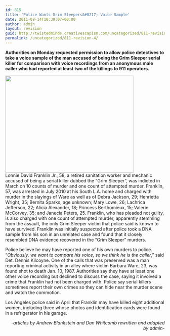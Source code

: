 ```yaml
---
id: 815
title: 'Police Wants Grim Sleepers&#8217; Voice Sample'
date: 2011-08-14T10:39:07+00:00
author: admin
layout: revision
guid: http://twistedminds.creativescapism.com/uncategorized/811-revision-4/
permalink: /uncategorized/811-revision-4/
---
```

<p class="dropcap-first">
  <strong>Authorities on Monday requested permission to allow police detectives to take a voice sample of the man accused of being the Grim Sleeper serial killer for comparison with voice recordings from an anonymous male caller who had reported at least two of the killings to 911 operators.</strong>
</p>

<p style="text-align: left;">
  <img class="aligncenter" src="http://www.reuters.com/resources/r/?m=02&d=20110801&t=2&i=470621654&w=460&fh=&fw=&ll=&pl=&r=2011-08-01T185258Z_01_BTRE7701GGC00_RTROPTP_0_USA" alt="" width="405" height="307" /><br /> Lonnie David Franklin Jr., 58, a retired sanitation worker and mechanic accused of being a serial killer dubbed the &#8220;Grim Sleeper&#8221;, was indicted in March on 10 counts of murder and one count of attempted murder. Franklin, 57, was arrested in July 2010 at his South L.A. home and charged with murder in the slayings of Ware as well as of Debra Jackson, 29; Henrietta Wright, 35; Bernita Sparks, age unknown; Mary Lowe, 26; Lachrica Jefferson, 22; Alicia Alexander, 18; Princess Berthomieux, 15; Valerie McCorvey, 35; and Janecia Peters, 25. Franklin, who has pleaded not guilty, is also charged with one count of attempted murder, apparently stemming from the assault, the only Grim Sleeper victim that police said is known to have survived. Franklin was initially suspected after police took a DNA sample from his son in an unrelated case and found that it closely resembled DNA evidence recovered in the &#8220;Grim Sleeper&#8221; murders.
</p>

Police believe he may have reported one of his own murders to police. &#8220;_Obviously, we want to compare his voice, so we think he is the caller_,&#8221; said Det. Dennis Kilcoyne. One of the calls that was preserved was a man reporting criminal activity in an alley where victim Barbara Ware, 23, was found shot to death Jan. 10, 1987. Authorities say they have at least one other voice recording but declined to discuss the case, saying it involved a crime that Franklin had not been charged with. Police say serial killers sometimes report their own crimes so they can hide near the murder scene and watch the commotion.

Los Angeles police said in April that Franklin may have killed eight additional women, including three whose photos and identification cards were found in a refrigerator in his garage.

<p style="text-align: right;">
  <em>-articles by Andrew Blankstein and Dan Whitcomb rewritten and adapted by admin-</em>
</p>